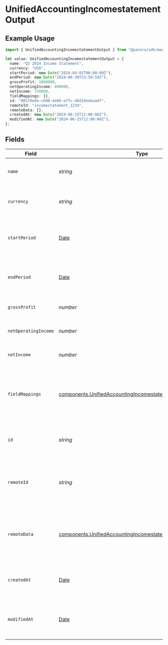 # UnifiedAccountingIncomestatementOutput

## Example Usage

```typescript
import { UnifiedAccountingIncomestatementOutput } from "@panora/sdk/models/components";

let value: UnifiedAccountingIncomestatementOutput = {
  name: "Q2 2024 Income Statement",
  currency: "USD",
  startPeriod: new Date("2024-04-01T00:00:00Z"),
  endPeriod: new Date("2024-06-30T23:59:59Z"),
  grossProfit: 1000000,
  netOperatingIncome: 800000,
  netIncome: 750000,
  fieldMappings: {},
  id: "801f9ede-c698-4e66-a7fc-48d19eebaa4f",
  remoteId: "incomestatement_1234",
  remoteData: {},
  createdAt: new Date("2024-06-15T12:00:00Z"),
  modifiedAt: new Date("2024-06-15T12:00:00Z"),
};
```

## Fields

| Field                                                                                                                                            | Type                                                                                                                                             | Required                                                                                                                                         | Description                                                                                                                                      | Example                                                                                                                                          |
| ------------------------------------------------------------------------------------------------------------------------------------------------ | ------------------------------------------------------------------------------------------------------------------------------------------------ | ------------------------------------------------------------------------------------------------------------------------------------------------ | ------------------------------------------------------------------------------------------------------------------------------------------------ | ------------------------------------------------------------------------------------------------------------------------------------------------ |
| `name`                                                                                                                                           | *string*                                                                                                                                         | :heavy_minus_sign:                                                                                                                               | The name of the income statement                                                                                                                 | Q2 2024 Income Statement                                                                                                                         |
| `currency`                                                                                                                                       | *string*                                                                                                                                         | :heavy_minus_sign:                                                                                                                               | The currency used in the income statement                                                                                                        | USD                                                                                                                                              |
| `startPeriod`                                                                                                                                    | [Date](https://developer.mozilla.org/en-US/docs/Web/JavaScript/Reference/Global_Objects/Date)                                                    | :heavy_minus_sign:                                                                                                                               | The start date of the period covered by the income statement                                                                                     | 2024-04-01T00:00:00Z                                                                                                                             |
| `endPeriod`                                                                                                                                      | [Date](https://developer.mozilla.org/en-US/docs/Web/JavaScript/Reference/Global_Objects/Date)                                                    | :heavy_minus_sign:                                                                                                                               | The end date of the period covered by the income statement                                                                                       | 2024-06-30T23:59:59Z                                                                                                                             |
| `grossProfit`                                                                                                                                    | *number*                                                                                                                                         | :heavy_minus_sign:                                                                                                                               | The gross profit for the period                                                                                                                  | 1000000                                                                                                                                          |
| `netOperatingIncome`                                                                                                                             | *number*                                                                                                                                         | :heavy_minus_sign:                                                                                                                               | The net operating income for the period                                                                                                          | 800000                                                                                                                                           |
| `netIncome`                                                                                                                                      | *number*                                                                                                                                         | :heavy_minus_sign:                                                                                                                               | The net income for the period                                                                                                                    | 750000                                                                                                                                           |
| `fieldMappings`                                                                                                                                  | [components.UnifiedAccountingIncomestatementOutputFieldMappings](../../models/components/unifiedaccountingincomestatementoutputfieldmappings.md) | :heavy_minus_sign:                                                                                                                               | The custom field mappings of the object between the remote 3rd party & Panora                                                                    | {<br/>"custom_field_1": "value1",<br/>"custom_field_2": "value2"<br/>}                                                                           |
| `id`                                                                                                                                             | *string*                                                                                                                                         | :heavy_minus_sign:                                                                                                                               | The UUID of the income statement record                                                                                                          | 801f9ede-c698-4e66-a7fc-48d19eebaa4f                                                                                                             |
| `remoteId`                                                                                                                                       | *string*                                                                                                                                         | :heavy_minus_sign:                                                                                                                               | The remote ID of the income statement in the context of the 3rd Party                                                                            | incomestatement_1234                                                                                                                             |
| `remoteData`                                                                                                                                     | [components.UnifiedAccountingIncomestatementOutputRemoteData](../../models/components/unifiedaccountingincomestatementoutputremotedata.md)       | :heavy_minus_sign:                                                                                                                               | The remote data of the income statement in the context of the 3rd Party                                                                          | {<br/>"raw_data": {<br/>"additional_field": "some value"<br/>}<br/>}                                                                             |
| `createdAt`                                                                                                                                      | [Date](https://developer.mozilla.org/en-US/docs/Web/JavaScript/Reference/Global_Objects/Date)                                                    | :heavy_minus_sign:                                                                                                                               | The created date of the income statement record                                                                                                  | 2024-06-15T12:00:00Z                                                                                                                             |
| `modifiedAt`                                                                                                                                     | [Date](https://developer.mozilla.org/en-US/docs/Web/JavaScript/Reference/Global_Objects/Date)                                                    | :heavy_minus_sign:                                                                                                                               | The last modified date of the income statement record                                                                                            | 2024-06-15T12:00:00Z                                                                                                                             |